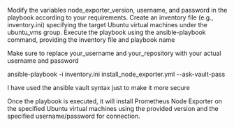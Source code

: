 Modify the variables node_exporter_version, username, and password in the playbook according to your requirements.
Create an inventory file (e.g., inventory.ini) specifying the target Ubuntu virtual machines under the ubuntu_vms group.
Execute the playbook using the ansible-playbook command, providing the inventory file and playbook name

Make sure to replace your_username and your_repository with your actual  username and password

ansible-playbook -i inventory.ini install_node_exporter.yml --ask-vault-pass

I have used the ansible vault syntax just to make it more secure


Once the playbook is executed, it will install Prometheus Node Exporter on the specified Ubuntu virtual machines using the provided version and the specified username/password for connection.

